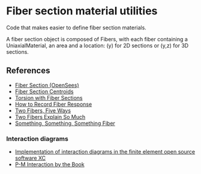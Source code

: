 # Fiber section material utilities
Code that makes easier to define fiber section materials.

A fiber section object is composed of Fibers, with each fiber containing a UniaxialMaterial, an area and a location: (y) for 2D sections or (y,z) for 3D sections.
## References

- [Fiber Section (OpenSees)](https://opensees.berkeley.edu/wiki/index.php/Fiber_Section)
- [Fiber Section Centroids](https://portwooddigital.com/2021/01/24/fiber-section-centroids/)
- [Torsion with Fiber Sections](https://portwooddigital.com/2019/10/06/torsion-with-fiber-sections/)
- [How to Record Fiber Response](https://portwooddigital.com/2021/07/25/how-to-record-fiber-response)
- [Two Fibers, Five Ways](https://portwooddigital.com/2022/01/16/two-fibers-five-ways)
- [Two Fibers Explain So Much](https://portwooddigital.com/2022/02/06/two-fibers-explain-so-much/)
- [Something, Something, Something Fiber](https://portwooddigital.com/2022/02/27/something-something-something-fiber/)

### Interaction diagrams
- [Implementation of interaction diagrams in the finite element open source software XC](http://www.xcengineering.xyz/blog_doc/2016_interact_diag/interactionDiagram.pdf)
- [P-M Interaction by the Book](https://portwooddigital.com/2022/06/12/p-m-interaction-by-the-book)
